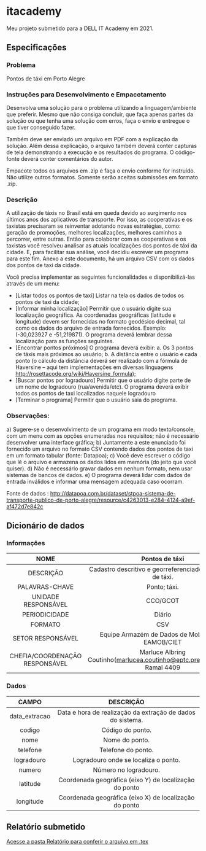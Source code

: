 # itacademy
Meu projeto submetido para a DELL IT Academy em 2021.

## Especificações

### Problema
Pontos de táxi em Porto Alegre

### Instruções para Desenvolvimento e Empacotamento
Desenvolva uma solução para o problema utilizando a linguagem/ambiente que preferir.
Mesmo que não consiga concluir, que faça apenas partes da solução ou que tenha uma
solução com erros, faça o envio e entregue o que tiver conseguido fazer.

Também deve ser enviado um arquivo em PDF com a explicação da solução. Além dessa
explicação, o arquivo também deverá conter capturas de tela demonstrando a execução e
os resultados do programa. O código-fonte deverá conter comentários do autor.

Empacote todos os arquivos em .zip e faça o envio conforme for instruído. Não utilize outros
formatos. Somente serão aceitas submissões em formato .zip.

### Descrição
A utilização de táxis no Brasil está em queda devido ao surgimento nos últimos anos dos
aplicativos de transporte. Por isso, as cooperativas e os taxistas precisaram se reinventar
adotando novas estratégias, como: geração de promoções, melhores localizações,
melhores caminhos a percorrer, entre outras.
Então para colaborar com as cooperativas e os taxistas você resolveu analisar as atuais
localizações dos pontos de táxi da cidade. E, para facilitar sua análise, você decidiu
escrever um programa para este fim.
Anexo a este documento, há um arquivo CSV com os dados dos pontos de taxi da cidade.

Você precisa implementar as seguintes funcionalidades e disponibilizá-las através de um
menu:
* [Listar todos os pontos de taxi] Listar na tela os dados de todos os pontos de taxi
da cidade;
* [Informar minha localização] Permitir que o usuário digite sua localização
geográfica. As coordenadas geográficas (latitude e longitude) devem ser fornecidas
no formato geodésico decimal, tal como os dados do arquivo de entrada fornecidos.
Exemplo: (-30,023927 e -51,219871). O programa deverá lembrar dessa
localização para as funções seguintes.
* [Encontrar pontos próximos] O programa deverá exibir:
a. Os 3 pontos de táxis mais próximos ao usuário;
b. A distância entre o usuário e cada ponto (o cálculo da distância deverá ser
realizado com a fórmula de Haversine – aqui tem implementações em
diversas linguagens http://rosettacode.org/wiki/Haversine_formula);
* [Buscar pontos por logradouro] Permitir que o usuário digite parte de um nome de
logradouro (rua/avenida/etc). O programa deverá exibir todos os pontos de taxi
localizados naquele logradouro
* [Terminar o programa] Permitir que o usuário saia do programa.

### Observações:
a) Sugere-se o desenvolvimento de um programa em modo texto/console, com um
menu com as opções enumeradas nos requisitos; não é necessário
desenvolver uma interface gráfica;
b) Juntamente a este enunciado foi fornecido um arquivo no formato CSV contendo
dados dos pontos de taxi em um formato tabular (fonte: Datapoa);
c) Você deve escrever o código que lê o arquivo e armazena os dados lidos em
memória (do jeito que você quiser).
d) Não é necessário gravar dados em nenhum formato, nem usar sistemas de bancos
de dados.
e) O programa deverá lidar com dados de entrada inválidos e informar uma mensagem
adequada caso ocorram.

Fonte de dados : http://datapoa.com.br/dataset/stpoa-sistema-de-transporte-publico-de-porto-alegre/resource/c4263013-e284-4124-a9ef-af472d7e842c

## Dicionário de dados
### Informações
|              NOME              |                               Pontos de táxi                               |
|:------------------------------:|:--------------------------------------------------------------------------:|
|            DESCRIÇÃO           |         Cadastro descritivo e georreferenciado dos pontos de táxi.         |
|         PALAVRAS-CHAVE         |                                Ponto; táxi.                                |
|       UNIDADE RESPONSÁVEL      |                                  CCO/GCOT                                  |
|          PERIODICIDADE         |                                   Diário                                   |
|             FORMATO            |                                     CSV                                    |
|        SETOR RESPONSÁVEL       |             Equipe Armazém de Dados de Mobilidade – EAMOB/CIET             |
| CHEFIA/COORDENAÇÃO RESPONSÁVEL | Marluce Albring Coutinho(marlucea.coutinho@eptc.prefpoa.com.br) Ramal 4409 |

### Dados
|     CAMPO     |                          DESCRIÇÃO                         |
|:-------------:|:----------------------------------------------------------:|
| data_extracao | Data e hora de realização da extração de dados do sistema. |
|     codigo    |                      Código do ponto.                      |
|      nome     |                       Nome do ponto.                       |
|    telefone   |                     Telefone do ponto.                     |
|   logradouro  |            Logradouro onde se localiza o ponto.            |
|     numero    |                    Número no logradouro.                   |
|    latitude   |   Coordenada geográfica (eixo Y) de localização do ponto   |
|   longitude   |   Coordenada geográfica (eixo X) de localização do ponto   |

## Relatório submetido
[Acesse a pasta Relatório para conferir o arquivo em .tex](relatorio/)

